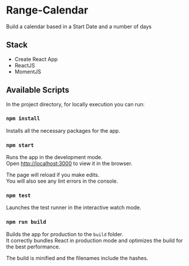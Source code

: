 # Range-Calendar

Build a calendar based in a Start Date and a number of days


## Stack

- Create React App
- ReactJS
- MomentJS

## Available Scripts

In the project directory, for locally execution you can run:

### `npm install`
Installs all the necessary packages for the app.

### `npm start`

Runs the app in the development mode.<br>
Open [http://localhost:3000](http://localhost:3000) to view it in the browser.

The page will reload if you make edits.<br>
You will also see any lint errors in the console.

### `npm test`

Launches the test runner in the interactive watch mode.<br>

### `npm run build`

Builds the app for production to the `build` folder.<br>
It correctly bundles React in production mode and optimizes the build for the best performance.

The build is minified and the filenames include the hashes.